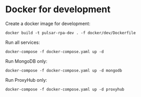 # Docker for development

Create a docker image for development:
```shell
docker build -t pulsar-rpa-dev . -f docker/dev/Dockerfile
```

Run all services:
```shell
docker-compose -f docker-compose.yaml up -d
```

Run MongoDB only:
```shell
docker-compose -f docker-compose.yaml up -d mongodb
```

Run ProxyHub only:
```shell
docker-compose -f docker-compose.yaml up -d proxyhub
```
